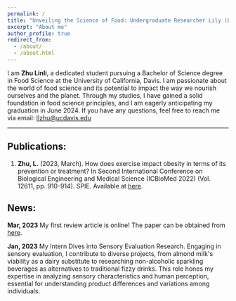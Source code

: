 ```yaml
---
permalink: /
title: "Unveiling the Science of Food: Undergraduate Researcher Lily (Linli) Zhu"
excerpt: "About me"
author_profile: true
redirect_from: 
  - /about/
  - /about.html
---
```


I am **Zhu Linli**, a dedicated student pursuing a Bachelor of Science degree in Food Science at the University of California, Davis. I am passionate about the world of food science and its potential to impact the way we nourish ourselves and the planet. Through my studies, I have gained a solid foundation in food science principles, and I am eagerly anticipating my graduation in June 2024. If you have any questions, feel free to reach me via email: llzhu@ucdavis.edu

------

## Publications:
1. **Zhu, L.** (2023, March). How does exercise impact obesity in terms of its prevention or treatment? In Second International Conference on Biological Engineering and Medical Science (ICBioMed 2022) (Vol. 12611, pp. 910-914). SPIE. Available at [here](http://dx.doi.org/10.1117/12.2669665).

## News:
**Mar, 2023** My first review article is online! The paper can be obtained from [here](http://dx.doi.org/10.1117/12.2669665).

**Jan, 2023** My Intern Dives into Sensory Evaluation Research. Engaging in sensory evaluation, I contribute to diverse projects, from almond milk's viability as a dairy substitute to researching non-alcoholic sparkling beverages as alternatives to traditional fizzy drinks. This role hones my expertise in analyzing sensory characteristics and human perception, essential for understanding product differences and variations among individuals.

